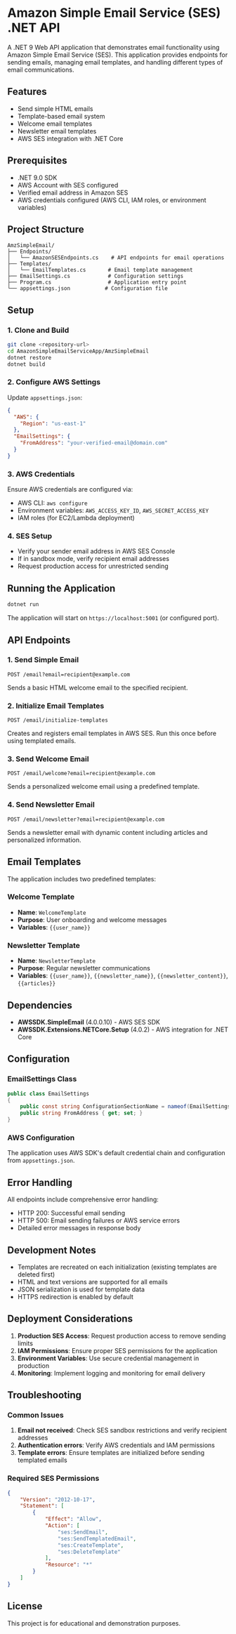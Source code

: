 # Amazon Simple Email Service (SES) .NET API

A .NET 9 Web API application that demonstrates email functionality using Amazon Simple Email Service (SES). This application provides endpoints for sending emails, managing email templates, and handling different types of email communications.

## Features

- Send simple HTML emails
- Template-based email system
- Welcome email templates
- Newsletter email templates
- AWS SES integration with .NET Core

## Prerequisites

- .NET 9.0 SDK
- AWS Account with SES configured
- Verified email address in Amazon SES
- AWS credentials configured (AWS CLI, IAM roles, or environment variables)

## Project Structure

```
AmzSimpleEmail/
├── Endpoints/
│   └── AmazonSESEndpoints.cs    # API endpoints for email operations
├── Templates/
│   └── EmailTemplates.cs       # Email template management
├── EmailSettings.cs            # Configuration settings
├── Program.cs                  # Application entry point
└── appsettings.json           # Configuration file
```

## Setup

### 1. Clone and Build

```bash
git clone <repository-url>
cd AmazonSimpleEmailServiceApp/AmzSimpleEmail
dotnet restore
dotnet build
```

### 2. Configure AWS Settings

Update `appsettings.json`:

```json
{
  "AWS": {
    "Region": "us-east-1"
  },
  "EmailSettings": {
    "FromAddress": "your-verified-email@domain.com"
  }
}
```

### 3. AWS Credentials

Ensure AWS credentials are configured via:
- AWS CLI: `aws configure`
- Environment variables: `AWS_ACCESS_KEY_ID`, `AWS_SECRET_ACCESS_KEY`
- IAM roles (for EC2/Lambda deployment)

### 4. SES Setup

- Verify your sender email address in AWS SES Console
- If in sandbox mode, verify recipient email addresses
- Request production access for unrestricted sending

## Running the Application

```bash
dotnet run
```

The application will start on `https://localhost:5001` (or configured port).

## API Endpoints

### 1. Send Simple Email
```http
POST /email?email=recipient@example.com
```

Sends a basic HTML welcome email to the specified recipient.

### 2. Initialize Email Templates
```http
POST /email/initialize-templates
```

Creates and registers email templates in AWS SES. Run this once before using templated emails.

### 3. Send Welcome Email
```http
POST /email/welcome?email=recipient@example.com
```

Sends a personalized welcome email using a predefined template.

### 4. Send Newsletter Email
```http
POST /email/newsletter?email=recipient@example.com
```

Sends a newsletter email with dynamic content including articles and personalized information.

## Email Templates

The application includes two predefined templates:

### Welcome Template
- **Name**: `WelcomeTemplate`
- **Purpose**: User onboarding and welcome messages
- **Variables**: `{{user_name}}`

### Newsletter Template
- **Name**: `NewsletterTemplate`
- **Purpose**: Regular newsletter communications
- **Variables**: `{{user_name}}`, `{{newsletter_name}}`, `{{newsletter_content}}`, `{{articles}}`

## Dependencies

- **AWSSDK.SimpleEmail** (4.0.0.10) - AWS SES SDK
- **AWSSDK.Extensions.NETCore.Setup** (4.0.2) - AWS integration for .NET Core

## Configuration

### EmailSettings Class
```csharp
public class EmailSettings
{
    public const string ConfigurationSectionName = nameof(EmailSettings);
    public string FromAddress { get; set; }
}
```

### AWS Configuration
The application uses AWS SDK's default credential chain and configuration from `appsettings.json`.

## Error Handling

All endpoints include comprehensive error handling:
- HTTP 200: Successful email sending
- HTTP 500: Email sending failures or AWS service errors
- Detailed error messages in response body

## Development Notes

- Templates are recreated on each initialization (existing templates are deleted first)
- HTML and text versions are supported for all emails
- JSON serialization is used for template data
- HTTPS redirection is enabled by default

## Deployment Considerations

1. **Production SES Access**: Request production access to remove sending limits
2. **IAM Permissions**: Ensure proper SES permissions for the application
3. **Environment Variables**: Use secure credential management in production
4. **Monitoring**: Implement logging and monitoring for email delivery

## Troubleshooting

### Common Issues

1. **Email not received**: Check SES sandbox restrictions and verify recipient addresses
2. **Authentication errors**: Verify AWS credentials and IAM permissions
3. **Template errors**: Ensure templates are initialized before sending templated emails

### Required SES Permissions

```json
{
    "Version": "2012-10-17",
    "Statement": [
        {
            "Effect": "Allow",
            "Action": [
                "ses:SendEmail",
                "ses:SendTemplatedEmail",
                "ses:CreateTemplate",
                "ses:DeleteTemplate"
            ],
            "Resource": "*"
        }
    ]
}
```

## License

This project is for educational and demonstration purposes.